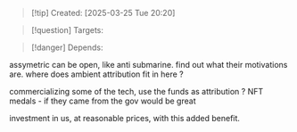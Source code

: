 
>[!tip] Created: [2025-03-25 Tue 20:20]

>[!question] Targets: 

>[!danger] Depends: 

assymetric can be open, like anti submarine.
find out what their motivations are.
where does ambient attribution fit in here ?

commercializing some of the tech, use the funds as attribution ?
NFT medals - if they came from the gov would be great

investment in us, at reasonable prices, with this added benefit.